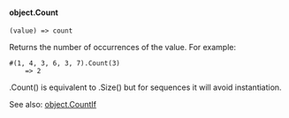 #### object.Count

``` suneido
(value) => count
```

Returns the number of occurrences of the value. For example:

``` suneido
#(1, 4, 3, 6, 3, 7).Count(3)
    => 2
```

.Count() is equivalent to .Size() but for sequences it will avoid instantiation.

See also:
[object.CountIf](<object.CountIf.md>)